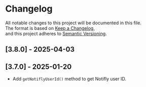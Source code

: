 # Changelog

All notable changes to this project will be documented in this file.  
The format is based on [Keep a Changelog](https://keepachangelog.com/en/1.1.0/),  
and this project adheres to [Semantic Versioning](https://semver.org/spec/v2.0.0.html).

## [3.8.0] - 2025-04-03

###

## [3.7.0] - 2025-01-20

- Add `getNotiflyUserId()` method to get Notifly user ID.
